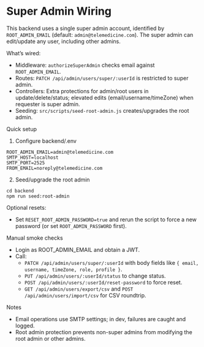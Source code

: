 # Super Admin Wiring

This backend uses a single super admin account, identified by `ROOT_ADMIN_EMAIL` (default: `admin@telemedicine.com`). The super admin can edit/update any user, including other admins.

What’s wired:

- Middleware: `authorizeSuperAdmin` checks email against `ROOT_ADMIN_EMAIL`.
- Routes: `PATCH /api/admin/users/super/:userId` is restricted to super admin.
- Controllers: Extra protections for admin/root users in update/delete/status; elevated edits (email/username/timeZone) when requester is super admin.
- Seeding: `src/scripts/seed-root-admin.js` creates/upgrades the root admin.

Quick setup

1. Configure backend/.env

```
ROOT_ADMIN_EMAIL=admin@telemedicine.com
SMTP_HOST=localhost
SMTP_PORT=2525
FROM_EMAIL=noreply@telemedicine.com
```

2. Seed/upgrade the root admin

```
cd backend
npm run seed:root-admin
```

Optional resets:

- Set `RESET_ROOT_ADMIN_PASSWORD=true` and rerun the script to force a new password (or set `ROOT_ADMIN_PASSWORD` first).

Manual smoke checks

- Login as ROOT_ADMIN_EMAIL and obtain a JWT.
- Call:
  - `PATCH /api/admin/users/super/:userId` with body fields like `{ email, username, timeZone, role, profile }`.
  - `PUT /api/admin/users/:userId/status` to change status.
  - `POST /api/admin/users/:userId/reset-password` to force reset.
  - `GET /api/admin/users/export/csv` and `POST /api/admin/users/import/csv` for CSV roundtrip.

Notes

- Email operations use SMTP settings; in dev, failures are caught and logged.
- Root admin protection prevents non-super admins from modifying the root admin or other admins.
